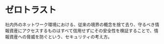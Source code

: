 # ゼロトラスト
 社内外のネットワーク環境における、従来の境界の概念を捨て去り、守るべき情報資産にアクセスするものはすべて信用せずにその安全性を検証することで、情報資産への脅威を防ぐという、セキュリティの考え方。
